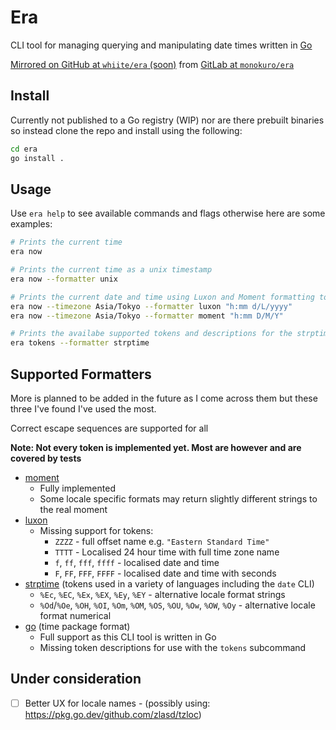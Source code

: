 # Era

CLI tool for managing querying and manipulating date times written in
[Go](https://go.dev)

[Mirrored on GitHub at `whiite/era` (soon)](https://github.com/whiite/era) from [GitLab at `monokuro/era`](https://gitlab.com/monokuro/era)

## Install

Currently not published to a Go registry (WIP) nor are there prebuilt binaries
so instead clone the repo and install using the following:

```bash
cd era
go install .
```

## Usage

Use `era help` to see available commands and flags otherwise here are some examples:

```bash
# Prints the current time
era now

# Prints the current time as a unix timestamp
era now --formatter unix

# Prints the current date and time using Luxon and Moment formatting tokens in Tokyo's time zone
era now --timezone Asia/Tokyo --formatter luxon "h:mm d/L/yyyy"
era now --timezone Asia/Tokyo --formatter moment "h:mm D/M/Y"

# Prints the availabe supported tokens and descriptions for the strptime/strftime formatter
era tokens --formatter strptime
```

## Supported Formatters

More is planned to be added in the future as I come across them but these three
I've found I've used the most.

Correct escape sequences are supported for all

**Note: Not every token is implemented yet. Most are however and are covered by tests**

- [moment](https://momentjs.com)
  - Fully implemented
  - Some locale specific formats may return slightly different strings to the real moment
- [luxon](https://moment.github.io/luxon/#/)
  - Missing support for tokens:
    - `ZZZZ` - full offset name e.g. `"Eastern Standard Time"`
    - `TTTT` - Localised 24 hour time with full time zone name
    - `f`, `ff`, `fff`, `ffff` - localised date and time
    - `F`, `FF`, `FFF`, `FFFF` - localised date and time with seconds
- [strptime](https://linux.die.net/man/3/strptime) (tokens used in a variety of languages including the `date` CLI)
  - `%Ec`, `%EC`, `%Ex`, `%EX`, `%Ey`, `%EY` - alternative locale format strings
  - `%Od`/`%Oe`, `%OH`, `%OI`, `%Om`, `%OM`, `%OS`, `%OU`, `%Ow`, `%OW`, `%Oy` - alternative locale format numerical
- [go](https://pkg.go.dev/time) (time package format)
  - Full support as this CLI tool is written in Go
  - Missing token descriptions for use with the `tokens` subcommand

## Under consideration

- [ ] Better UX for locale names - (possibly using: https://pkg.go.dev/github.com/zlasd/tzloc)
